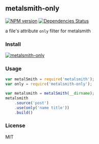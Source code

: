 ## metalsmith-only
[![NPM version](https://badge.fury.io/js/metalsmith-only.png)](http://badge.fury.io/js/metalsmith-only) [![Dependencies Status](https://david-dm.org/Treri/metalsmith-only.png)](https://david-dm.org/Treri/metalsmith-only)

a file's attribute `only` filter for metalsmith

### Install
[![metalsmith-only](https://nodei.co/npm/metalsmith-only.png?compact=true)](https://nodei.co/npm/metalsmith-only)

### Usage
```js
var metalSmith = require('metalsmith');
var only = require('metalsmith-only');

var metalsmith = metalSmith(__dirname);
metalsmith
    .source('post')
    .use(only('name title'))
    .build()
```

### License
MIT